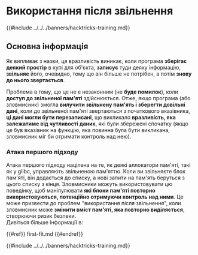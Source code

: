 # Використання після звільнення

{{#include ../../../banners/hacktricks-training.md}}

## Основна інформація

Як випливає з назви, ця вразливість виникає, коли програма **зберігає деякий простір** в купі для об'єкта, **записує** туди деяку інформацію, **звільняє** його, очевидно, тому що він більше не потрібен, а потім **знову до нього звертається**.

Проблема в тому, що це не є незаконним (не **буде помилок**), коли **доступ до звільненої пам'яті** здійснюється. Отже, якщо програма (або зловмисник) змогла **вилучити звільнену пам'ять і зберегти довільні дані**, коли до звільненої пам'яті звертаються з початкового вказівника, **ці дані могли бути перезаписані**, що викликало **вразливість, яка залежатиме від чутливості даних**, які були збережені спочатку (якщо це був вказівник на функцію, яка повинна була бути викликана, зловмисник міг би отримати контроль над нею).

### Атака першого підходу

Атака першого підходу націлена на те, як деякі аллокатори пам'яті, такі як у glibc, управляють звільненою пам'яттю. Коли ви звільняєте блок пам'яті, він додається до списку, а нові запити на пам'ять беруться з цього списку з кінця. Зловмисники можуть використовувати цю поведінку, щоб маніпулювати **які блоки пам'яті повторно використовуються, потенційно отримуючи контроль над ними**. Це може призвести до проблем "використання після звільнення", коли зловмисник може **змінити вміст пам'яті, яка повторно виділяється**, створюючи ризик безпеки.\
Дивіться більше інформації в:

{{#ref}}
first-fit.md
{{#endref}}

{{#include ../../../banners/hacktricks-training.md}}
